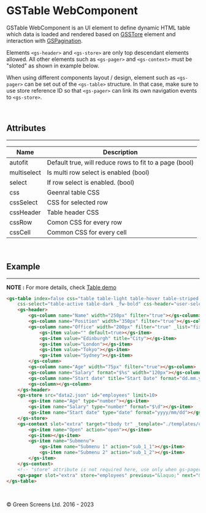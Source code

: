 # GSTable WebComponent

GSTable WebComponent is  an UI element to define dynamic HTML table which data is loaded and rendered based on [GSSTore](GSStore.md) element and interaction with [GSPagination](GSPagination.md). 

Elements ```<gs-header>``` and ```<gs-store>``` are only top descendant elements allowed. 
All other elements such as ```<gs-pager>``` and ```<gs-context>``` must be "sloted" as shown in example below.

When using different components layout / design, element such as ```<gs-pager>``` can be set out of the ```<gs-table>``` structure. In that case, make sure to use store reference ID so that ```<gs-pager>``` can link its own navigation events to ```<gs-store>```.

<br>

## Attributes
---

| Name               | Description                                              |
|--------------------|----------------------------------------------------------|
| autofit            | Default true, will reduce rows to fit to a page (bool)   |
| multiselect        | Is multi row select is enabled (bool)                    |
| select             | If row select is enabled. (bool)                         |
| css                | Geenral table CSS                                        | 
| cssSelect          | CSS for selected row                                     | 
| cssHeader          | Table header CSS                                         | 
| cssRow             | Comon CSS for every row                                  | 
| cssCell            | Common CSS for every cell                                | 

<br>

## Example
---
 
**NOTE :** 
For more details, check [Table demo](../../demos/table/)

```html
<gs-table index=false css="table table-light table-hover table-striped user-select-none m-0"
    css-select="table-active table-dark _fw-bold" css-header="user-select-none table-light">
    <gs-header>
        <gs-column name="Name" width="250px" filter="true"></gs-column>
        <gs-column name="Position" width="350px" filter="true"></gs-column>
        <gs-column name="Office" width="200px" filter="true" _list="fixed">
            <gs-item value="" default=true></gs-item>
            <gs-item value="Edinburgh" title="City"></gs-item>
            <gs-item value="London"></gs-item>
            <gs-item value="Tokyo"></gs-item>
            <gs-item value="Sydney"></gs-item>
        </gs-column>
        <gs-column name="Age" width="75px" filter="true"></gs-column>
        <gs-column name="Salary" format="$%s" width="120px"></gs-column>
        <gs-column name="Start date" title="Start Date" format="dd.mm.yyyy" width="130px"></gs-column>
        <gs-column></gs-column>
    </gs-header>
    <gs-store src="data2.json" id="employees" limit=10>
        <gs-item name="Age" type="number"></gs-item>
        <gs-item name="Salary" type="number" format="$\d"></gs-item>
        <gs-item name="Start date" type="date" format="yyyy/mm/dd"></gs-item>
    </gs-store>
    <gs-context slot="extra" target="tbody tr" _template="./templates/context.tpl">
        <gs-item name="Open" action="open"></gs-item>
        <gs-item></gs-item>
        <gs-item name="Submenu">
            <gs-item name="Submenu 1" action="sub_1_1"></gs-item>
            <gs-item name="Submenu 2" action="sub_1_2"></gs-item>
        </gs-item>
    </gs-context>
    <!-- "store" attribute is not required here, use only when gs-pager is placed out of gs-table  -->
    <gs-pager slot="extra" store="employees" previous="&laquo;" next="&raquo;" firstlast="false"></gs-pager>
</gs-table>
```

<br>

&copy; Green Screens Ltd. 2016 - 2023
